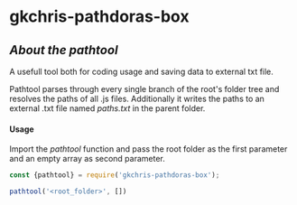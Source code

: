 # **gkchris-pathdoras-box**

## ***About the pathtool***
A usefull tool both for coding usage and saving data to external txt file. 

Pathtool parses through every single branch of the root's folder tree and resolves the paths of all .js files. Additionally it writes the paths to an external .txt file named *paths.txt* in the parent folder.  


#### Usage
Import the *pathtool* function and pass the root folder as the first parameter and an empty array as second parameter.

```Javascript
const {pathtool} = require('gkchris-pathdoras-box');

pathtool('<root_folder>', [])
```
